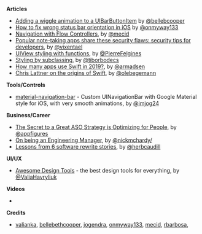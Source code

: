 
**Articles**

* [Adding a wiggle animation to a UIBarButtonItem](http://blog.hellocode.co/post/wiggle-animation-uibarbuttonitem/) by [@bellebcooper](http://www.twitter.com/bellebcooper)
* [How to fix wrong status bar orientation in iOS](https://medium.com/fantageek/how-to-fix-wrong-status-bar-orientation-in-ios-f044f840b9ed) by [@onmyway133](https://www.twitter.com/onmyway133)
* [Navigation with Flow Controllers](https://mecid.github.io/2019/02/20/navigation-with-flow-controllers/), by [@mecid](https://twitter.com/mecid)
* [Popular note-taking apps share these security flaws: security tips for developers](https://medium.com/@vixentael/popular-note-taking-apps-share-these-security-flaws-security-tips-for-developers-326180e41329), by [@vixentael](https://twitter.com/@vixentael)
* [UIView styling with functions](https://felginep.github.io/2019-02-19/uiview-styling-with-functions), by [@PierreFelgines](https://twitter.com/PierreFelgines)
* [Styling by subclassing](https://theswiftdev.com/2019/02/19/styling-by-subclassing/), by [@tiborbodecs](https://twitter.com/tiborbodecs)
* [How many apps use Swift in 2019?](https://blog.andrewmadsen.com/post/182862756395/how-many-apps-use-swift-in-2019), by [@armadsen](https://twitter.com/armadsen)
* [Chris Lattner on the origins of Swift](https://oleb.net/2019/chris-lattner-swift-origins/), by [@olebegemann](https://twitter.com/olebegemann)

**Tools/Controls**

* [material-navigation-bar](https://github.com/jogendra/material-navigation-bar) - Custom UINavigationBar with Google Material style for iOS, with very smooth animations, by [@imjog24](https://twitter.com/imjog24)

**Business/Career**

* [The Secret to a Great ASO Strategy is Optimizing for People](https://appfigures.com/resources/secret-to-aso-optimizing-for-people), by [@appfigures](https://twitter.com/appfigures)
* [On being an Engineering Manager](https://nickmchardy.com/2019/02/on-being-an-engineering-manager.html), by [@nickmchardy/](https://twitter.com/nickmchardy/)
* [Lessons from 6 software rewrite stories](https://medium.com/@herbcaudill/lessons-from-6-software-rewrite-stories-635e4c8f7c22), by [@herbcaudill](https://twitter.com/herbcaudill)

**UI/UX**

* [Awesome Design Tools](https://github.com/LisaDziuba/Awesome-Design-Tools) - the best design tools for everything, by [@ValiaHavryliuk](https://twitter.com/ValiaHavryliuk)

**Videos**

* 

**Credits**

* [valianka](https://github.com/valianka), [bellebethcooper](https://github.com/bellebethcooper/), [jogendra](https://github.com/jogendra/), [onmyway133](https://github.com/onmyway133), [mecid](https://github.com/mecid), [rbarbosa](https://github.com/rbarbosa),
